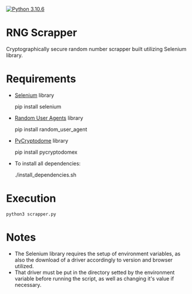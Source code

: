  [![Python 3.10.6](https://img.shields.io/badge/Python-3776AB?style=for-the-badge&logo=python&logoColor=white)](https://www.python.org/downloads/release/python-3106/)

# RNG Scrapper 

Cryptographically secure random number scrapper built utilizing Selenium library.

# Requirements

- [Selenium](https://www.selenium.dev/pt-br/documentation/) library

    pip install selenium
      
- [Random User Agents](https://pypi.org/project/random-user-agent/) library
 
    pip install random_user_agent
       
- [PyCryptodome](https://pycryptodome.readthedocs.io/en/latest/src/introduction.html) library
 
    pip install pycryptodomex
       
- To install all dependencies:

    ./install_dependencies.sh
       

# Execution

    python3 scrapper.py


# Notes

- The Selenium library requires the setup of environment variables, as also the download of a driver accordingly to version and browser utilized.
- That driver must be put in the directory setted by the environment variable before running the script, as well as changing it's value if necessary.
